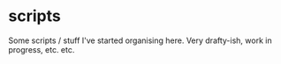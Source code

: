 # scripts
Some scripts / stuff I've started organising here. Very drafty-ish, work in progress, etc. etc.

